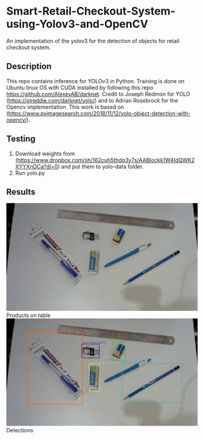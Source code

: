 
# Smart-Retail-Checkout-System-using-Yolov3-and-OpenCV
An implementation of the yolov3 for the detection of objects for retail checkout system.

## Description

This repo contains inference for YOLOv3 in Python. Training is done on Ubuntu linux OS with CUDA installed by following this repo https://github.com/AlexeyAB/darknet. Credit to Joseph Redmon for YOLO (https://pjreddie.com/darknet/yolo/) and to Adrian Rosebrock for the Opencv implementation. This work is based on (https://www.pyimagesearch.com/2018/11/12/yolo-object-detection-with-opencv/).

## Testing
1. Download weights from (https://www.dropbox.com/sh/162cuh5thdq3y7s/AABIockk1W4IdQWK2XYYXnDCa?dl=0) and put them to yolo-data folder.
2. Run yolo.py



## Results

![alt text](https://raw.githubusercontent.com/m-ymn/smart-retail-checkout-using-yolov3/master/images/i135.jpg)
                                      Products on table
![alt text](https://raw.githubusercontent.com/m-ymn/smart-retail-checkout-using-yolov3/master/output/det.jpg)
                                         Detections
